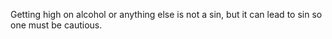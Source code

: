 Getting high on alcohol or anything else is not a sin, but it can lead to sin so one must be cautious.
